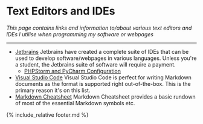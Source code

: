 # Text Editors and IDEs

*This page contains links and information to/about various text editors and IDEs I utilise when programming my software or webpages*

---

* [Jetbrains](https://www.jetbrains.com/)
  Jetbrains have created a complete suite of IDEs that can be used to develop software/webpages in various languages.
Unless you're a student, the Jetbrains suite of software will require a payment.
  * [PHPStorm and PyCharm Configuration](ideConfiguration.md)
* [Visual Studio Code](https://code.visualstudio.com/)
  Visual Studio Code is perfect for writing Markdown documents as the format is supported right out-of-the-box. This is the primary reason it's on this list.
* [Markdown Cheatsheet](https://github.com/adam-p/markdown-here/wiki/Markdown-Cheatsheet)
Markdown Cheatsheet provides a basic rundown of most of the essential Markdown symbols etc.






{% include_relative footer.md %}
